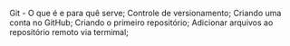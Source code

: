 Git - O que é e para quê serve;
Controle de versionamento;
Criando uma conta no GitHub;
Criando o primeiro repositório;
Adicionar arquivos ao repositório remoto via termimal;
